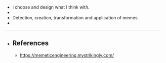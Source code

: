 - I choose and design what I think with.
-
- Detection, creation, transformation and application of memes.
-
- ---
- ## References
	- https://memeticengineering.mystrikingly.com/